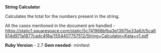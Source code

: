 **String Calculator**

Calculates the total for the numbers present in the string.

All the cases mentioned in the document are handled - https://static1.squarespace.com/static/5c741968bfba3e13975e33a6/t/5ca6614d971a1877cadc4f8a/1554407757512/String+Calculator+Kata+v1.pdf

**Ruby Version** - 2.7
**Gem needed**- minitest
